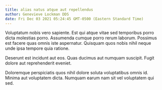 ```yaml
---
title: alias natus atque aut repellendus
author: Genevieve Lockman DDS
date: Fri Dec 03 2021 05:24:45 GMT-0500 (Eastern Standard Time)
---
```

Voluptatum nobis vero sapiente. Est qui atque vitae sed temporibus porro dicta molestias porro. Assumenda cumque porro rerum laborum. Possimus est facere quas omnis iste aspernatur. Quisquam quos nobis nihil neque unde ipsa tempore quia ratione.

 Deserunt est incidunt aut eos. Quas ducimus aut numquam suscipit. Fugit dolore aut reprehenderit eveniet.

 Doloremque perspiciatis quos nihil dolore soluta voluptatibus omnis id. Minima aut voluptatem dicta. Numquam earum nam sit vel voluptatem qui sed.